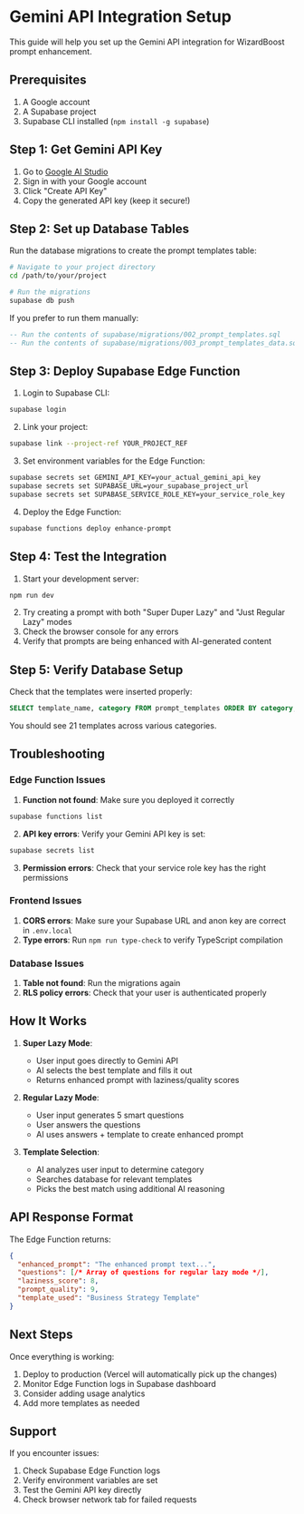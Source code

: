 # Gemini API Integration Setup

This guide will help you set up the Gemini API integration for WizardBoost prompt enhancement.

## Prerequisites

1. A Google account
2. A Supabase project
3. Supabase CLI installed (`npm install -g supabase`)

## Step 1: Get Gemini API Key

1. Go to [Google AI Studio](https://makersuite.google.com/app/apikey)
2. Sign in with your Google account
3. Click "Create API Key"
4. Copy the generated API key (keep it secure!)

## Step 2: Set up Database Tables

Run the database migrations to create the prompt templates table:

```bash
# Navigate to your project directory
cd /path/to/your/project

# Run the migrations
supabase db push
```

If you prefer to run them manually:

```sql
-- Run the contents of supabase/migrations/002_prompt_templates.sql
-- Run the contents of supabase/migrations/003_prompt_templates_data.sql
```

## Step 3: Deploy Supabase Edge Function

1. Login to Supabase CLI:
```bash
supabase login
```

2. Link your project:
```bash
supabase link --project-ref YOUR_PROJECT_REF
```

3. Set environment variables for the Edge Function:
```bash
supabase secrets set GEMINI_API_KEY=your_actual_gemini_api_key
supabase secrets set SUPABASE_URL=your_supabase_project_url  
supabase secrets set SUPABASE_SERVICE_ROLE_KEY=your_service_role_key
```

4. Deploy the Edge Function:
```bash
supabase functions deploy enhance-prompt
```

## Step 4: Test the Integration

1. Start your development server:
```bash
npm run dev
```

2. Try creating a prompt with both "Super Duper Lazy" and "Just Regular Lazy" modes
3. Check the browser console for any errors
4. Verify that prompts are being enhanced with AI-generated content

## Step 5: Verify Database Setup

Check that the templates were inserted properly:

```sql
SELECT template_name, category FROM prompt_templates ORDER BY category, template_name;
```

You should see 21 templates across various categories.

## Troubleshooting

### Edge Function Issues

1. **Function not found**: Make sure you deployed it correctly
```bash
supabase functions list
```

2. **API key errors**: Verify your Gemini API key is set:
```bash
supabase secrets list
```

3. **Permission errors**: Check that your service role key has the right permissions

### Frontend Issues

1. **CORS errors**: Make sure your Supabase URL and anon key are correct in `.env.local`
2. **Type errors**: Run `npm run type-check` to verify TypeScript compilation

### Database Issues

1. **Table not found**: Run the migrations again
2. **RLS policy errors**: Check that your user is authenticated properly

## How It Works

1. **Super Lazy Mode**: 
   - User input goes directly to Gemini API
   - AI selects the best template and fills it out
   - Returns enhanced prompt with laziness/quality scores

2. **Regular Lazy Mode**:
   - User input generates 5 smart questions
   - User answers the questions
   - AI uses answers + template to create enhanced prompt

3. **Template Selection**:
   - AI analyzes user input to determine category
   - Searches database for relevant templates
   - Picks the best match using additional AI reasoning

## API Response Format

The Edge Function returns:

```json
{
  "enhanced_prompt": "The enhanced prompt text...",
  "questions": [/* Array of questions for regular lazy mode */],
  "laziness_score": 8,
  "prompt_quality": 9,
  "template_used": "Business Strategy Template"
}
```

## Next Steps

Once everything is working:

1. Deploy to production (Vercel will automatically pick up the changes)
2. Monitor Edge Function logs in Supabase dashboard
3. Consider adding usage analytics
4. Add more templates as needed

## Support

If you encounter issues:

1. Check Supabase Edge Function logs
2. Verify environment variables are set
3. Test the Gemini API key directly
4. Check browser network tab for failed requests